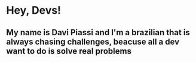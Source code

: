 # Hey, Devs!
## My name is Davi Piassi and I'm a brazilian that is always chasing challenges, beacuse all a dev want to do is solve real problems
